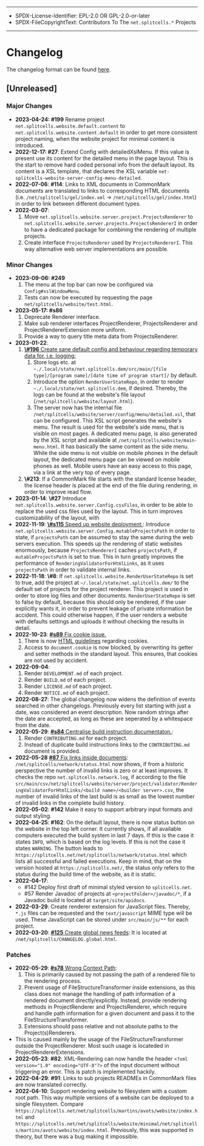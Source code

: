 ----
* SPDX-License-Identifier: EPL-2.0 OR GPL-2.0-or-later
* SPDX-FileCopyrightText: Contributors To The `net.splitcells.*` Projects
----
# Changelog
The changelog format can be found [here](../../src/main/md/net/splitcells/network/guidelines/changelog.md).

## [Unreleased]
### Major Changes
* **2023-04-24: \#199** Rename project `net.splitcells.website.default.content`
  to `net.splitcells.website.content.default` in order to get more consistent project naming,
  when the website project for minimal content is introduced.
* **2022-12-17: \#27**: Extend Config with detailedXslMenu.
  If this value is present use its content for the detailed menu in the page layout.
  This is the start to remove hard coded personal info from the default layout.
  Its content is a XSL template, that declares the XSL variable `net-splitcells-website-server-config-menu-detailed`.
* **2022-07-06**: **\#114**: Links to XML documents in CommonMark documents are translated to links to corresponding HTML documents
  (i.e. `/net/splitcells/gel/index.xml` -> `/net/splitcells/gel/index.html`)
  in order to link between different document types.
* **2022-03-07**:
  1. Move `net.splitcells.website.server.project.ProjectsRenderer`
     to `net.splitcells.website.server.projects.ProjectsRendererI` in order to
     have a dedicated package for combining the rendering of multiple projects.
  2. Create interface `ProjectsRenderer` used by `ProjectsRendererI`.
     This way alternative web server implementations are possible.
### Minor Changes
* **2023-09-06: \#249**
    1. The menu at the top bar can now be configured via `Config#xslWindowMenu`.
    2. Tests can now be executed by requesting the page `net/splitcells/website/test.html`. 
* **2023-05-17: \#s86**
  1. Deprecate Renderer interface.
  2. Make sub renderer interfaces ProjectRenderer, ProjectsRenderer and ProjectRendererExtension more uniform.
  3. Provide a way to query title meta data from ProjectsRenderer.
* **2023-01-22**:
  1. [**\\#196** Create sane default config and behaviour regarding temporary data for, i.e. logging:](https://github.com/www-splitcells-net/net.splitcells.network/issues/196)
     1. Store logs etc. at `~./.local/state/net.splitcells.dem/src/main/[file type]/[program name]/[date time of program start]/` by default.
     2. Introduce the option `RenderUserStateRepo`, in order to render `~./.local/state/net.splitcells.dem`, if desired.
        Thereby, the logs can be found at the website's file layout (`/net/splitcells/website/layout.html`).
     3. The server now has the internal file `/net/splitcells/website/server/config/menu/detailed.xsl`,
        that can be configured.
        This XSL script generates the website's menu.
        The result is used for the website's side menu, that is visible on most pages.
        A dedicated menu page, is also generated by the XSL script and available at `/net/splitcells/website/main-menu.html`.
        It has basically the same content as the side menu.
        While the side menu is not visible on mobile phones in the default layout,
        the dedicated menu page can be viewed on mobile phones as well.
        Mobile users have an easy access to this page, via a link at the very top of every page.
   2. **\\#213**: If a CommonMark file starts with the standard license header,
      the license header is placed at the end of the file during rendering,
      in order to improve read flow.
* **2023-01-14**: **\\#27** Introduce `net.splitcells.website.server.Config.cssFiles`,
  in order to be able to replace the used css files used by the layout.
  This in turn improves customizability of the layout, with 
* **2022-11-19**: [**\\#s115** Speed up website deployment.](https://todo.sr.ht/~splitcells-net/net.splitcells.network/115):
  Introduce `net.splitcells.website.server.Config.mutableProjectsPath` in order to state,
  if `projectsPath` can be assumed to stay the same during the web servers execution.
  This speeds up the rendering of static websites enormously,
  because `ProjectsRendererI` caches `projectsPath`, if `mutableProjectsPath` is set to true.
  This in turn greatly improves the performance of `RenderingValidatorForHtmlLinks`,
  as it uses `projectsPath` in order to validate internal links.
* **2022-11-18**: **\\#8**: If `net.splitcells.website.RenderUserStateRepo` is set to true,
  add the project at `~/.local/state/net.splitcells.dem/` to the default set of projects for the project renderer.
  This project is used in order to store log files and other documents.
  `RenderUserStateRepo` is set to false by default,
  because this should only be rendered, if the user explicitly wants it,
  in order to prevent leakage of private information be accident.
  This could otherwise happen,
  if the user renders a website with defaults settings and
  uploads it without checking the results in detail.
* **2022-10-23**: [**\#s89** Fix cookie issue.](https://todo.sr.ht/~splitcells-net/net.splitcells.network/89)
  1. There is now [HTML guidelines](https://splitcells.net/net/splitcells/network/guidelines/html.html) regarding cookies.
  2. Access to `document.cookie` is now blocked, by overwriting its getter and setter methods in the standard layout.
     This ensures, that cookies are not used by accident.
* **2022-09-04**:
  1. Render `DEVELOPMENT.md` of each project.
  2. Render `BUILD.md` of each project.
  3. Render `LICENSE.md` of each project.
  4. Render `NOTICE.md` of each project.
* **2022-08-27**: The global changelog now widens the definition of events searched in other changelogs.
  Previously every list starting with just a date, was considered an event description.
  Now random strings after the date are accepted, as long as these are seperated by a whitespace from the date.
* **2022-05-29**: [**\#s84** Centralise build instruction documentaton.](https://todo.sr.ht/~splitcells-net/net.splitcells.network/84):
  1. Render `CONTRIBUTING.md` for each project.
  2. Instead of duplicate build instructions links to the `CONTRIBUTING.md` document is provided.
* **2022-05-28** [**\#87** Fix links inside documents](https://github.com/www-splitcells-net/net.splitcells.network/issues/87):
  `/net/splitcells/network/status.html` now shows, if from a historic perspective the number of invalid links is zero or at least improves.
  It checks the repo `net.splitcells.network.log`,
  if according to the file `src/main/csv/net/splitcells/website/server/project/validator/RenderingValidatorForHtmlLinks/<build name>/<builder server>.csv`,
  the number of invalid links of the last build is as small as the lowest number of invalid links in the complete build history.
* **2022-05-02**: **\#142** Make it easy to support arbitrary input formats and output styling.
* **2022-04-25**: **\#162**: On the default layout,
  there is now status button on the website in the top left corner.
  It currently shows, if all available computers executed the build system in last 7 days.
  If this is the case it states `INFO`, which is based on the log levels.
  If this is not the case it states `WARNING`.
  The button leads to `https://splitcells.net/net/splitcells/network/status.html` which lists all successful
  and failed executions.
  Keep in mind, that on the version hosted at `https://splitcells.net/`,
  the status only refers to the status during the build time of the website, as it is static.
* **2022-04-17**:
  * \#142 Deploy first draft of minimal styled version to `splitcells.net`.
  * \#57 Render Javadoc of projects at `<projectFolder>/javadoc/*`,
    if a Javadoc build is located at `target/site/apidocs`.
* **2022-03-29**: Create renderer extension for JavaScript files.
  Thereby, `*.js` files can be requested and the `text/javascript` MIME type
  will be used.
  These JavaScript can be stored under `src/main/js/**` for each project.
* **2022-03-20**:
  [**\#125** Create global news feeds](https://github.com/www-splitcells-net/net.splitcells.network/issues/125):
  It is located at `/net/splitcells/CHANGELOG.global.html`.
### Patches
* **2022-05-29**: [**\#s78** Wrong Context Path](https://todo.sr.ht/~splitcells-net/net.splitcells.network/78):
  1. This is primarily caused by not passing the path of a rendered file to the rendering process.
  2. Prevent usage of FileStructureTransformer inside extensions, as this class does not manage the handling of path information of a rendered document directly/explicitly.
     Instead, provide rendering methods in ProjectRenderer and ProjectsRenderer, which require and handle path information for a given document and pass it to the FileStructureTransformer.
  3. Extensions should pass relative and not absolute paths to the Project(s)Renderers.
* This is caused mainly by the usage of the FileStructureTransformer outside the ProjectRenderer. Most such usage is locateded in ProjectRendererExtensions.
* **2022-05-23**: **\#82**: XML-Rendering can now handle the header `<?xml version="1.0" encoding="UTF-8"?>` of the input document without triggering an error.
  This is patch is implemented hackily.
* **2022-04-29**: **\#91**: Links to sub projects READMEs in CommonMark files are now translated correctly.
* **2022-04-10**: Support rendering website to filesystem with a custom root path.
  This way multiple versions of a website can be deployed to a single filesystem.
  Compare `https://splitcells.net/net/splitcells/martins/avots/website/index.html`
  and `https://splitcells.net/net/splitcells/website/minimal/net/splitcells/martins/avots/website/index.html`.
  Previously, this was supported in theory,
  but there was a bug making it impossible.
